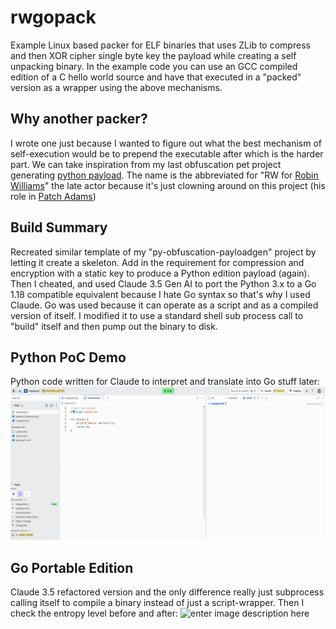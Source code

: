 # rwgopack
Example Linux based packer for ELF binaries that uses ZLib to compress and then XOR cipher single byte key the payload while creating a self unpacking binary. In the example code you can use an GCC compiled edition of a C hello world source and have that executed in a "packed" version as a wrapper using the above mechanisms.

## Why another packer?
I wrote one just because I wanted to figure out what the best mechanism of self-execution would be to prepend the executable after which is the harder part. We can take inspiration from my last obfuscation pet project generating [python payload](https://github.com/dc401/py-obfuscation-payloadgen). The name is the abbreviated for "RW for [Robin Williams](https://www.imdb.com/name/nm0000245/)" the late actor because it's just clowning around on this project (his role in [Patch Adams](https://www.imdb.com/title/tt0129290/))

## Build Summary
Recreated similar template of my "py-obfuscation-payloadgen" project by letting it create a skeleton. Add in the requirement for compression and encryption with a static key to produce a Python edition payload (again). Then I cheated, and used Claude 3.5 Gen AI to port the Python 3.x to a Go 1.18 compatible equivalent because I hate Go syntax so that's why I used Claude. Go was used because it can operate as a script and as a compiled version of itself. I modified it to use a standard shell sub process call to "build" itself and then pump out the binary to disk.

## Python PoC Demo
Python code written for Claude to interpret and translate into Go stuff later:
![enter image description here](https://github.com/dc401/rwgopack/blob/main/rwpypack-demo-replit.gif?raw=true)

## Go Portable Edition
Claude 3.5 refactored version and the only difference really just subprocess calling itself to compile a binary instead of just a script-wrapper. Then I check the entropy level before and after:
![enter image description here](https://github.com/dc401/rwgopack/blob/main/rwgopack-replit-demo.gif?raw=true)

